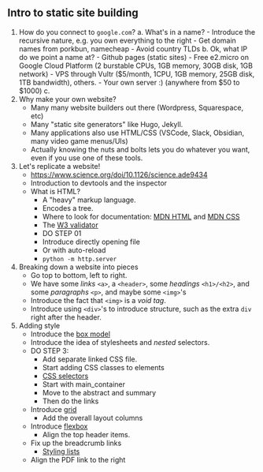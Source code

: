 Intro to static site building
-----------------------------
1. How do you connect to `google.com`?
    a. What's in a name?
        - Introduce the recursive nature, e.g. you own everything to the right
        - Get domain names from porkbun, namecheap
        - Avoid country TLDs
    b. Ok, what IP do we point a name at?
        - Github pages (static sites)
        - Free e2.micro on Google Cloud Platform (2 burstable CPUs, 1GB memory, 30GB disk, 1GB network)
        - VPS through Vultr ($5/month, 1CPU, 1GB memory, 25GB disk, 1TB bandwidth), others.
        - Your own server :) (anywhere from $50 to $1000)
    c.
2. Why make your own website?
    - Many many website builders out there (Wordpress, Squarespace, etc)
    - Many "static site generators" like Hugo, Jekyll.
    - Many applications also use HTML/CSS (VSCode, Slack, Obsidian, many video game menus/UIs)
    - Actually knowing the nuts and bolts lets you do whatever you want, even if you use one of these tools.
3. Let's replicate a website!
    - https://www.science.org/doi/10.1126/science.ade9434
    - Introduction to devtools and the inspector
    - What is HTML?
        - A "heavy" markup language.
        - Encodes a tree.
        - Where to look for documentation: [MDN HTML](https://developer.mozilla.org/en-US/docs/Web/HTML) and [MDN CSS](https://developer.mozilla.org/en-US/docs/Web/CSS)
        - The [W3 validator](https://validator.w3.org/)
        - DO STEP 01
        - Introduce directly opening file
        - Or with auto-reload
        - `python -m http.server`
4. Breaking down a website into pieces
    - Go top to bottom, left to right.
    - We have some _links_ `<a>`, a `<header>`, some _headings_ `<h1>/<h2>`, and some _paragraphs_ `<p>`, and maybe some `<img>`'s
    - Introduce the fact that `<img>` is a _void tag_.
    - Introduce using `<div>`'s to introduce structure, such as the extra `div` right after the header.
5. Adding style
    - Introduce the [box model](https://developer.mozilla.org/en-US/docs/Learn/CSS/Building_blocks/The_box_model)
    - Introduce the idea of stylesheets and _nested_ selectors.
    - DO STEP 3:
        - Add separate linked CSS file.
        - Start adding CSS classes to elements
        - [CSS selectors](https://developer.mozilla.org/en-US/docs/Web/CSS/CSS_Selectors)
        - Start with main_container
        - Move to the abstract and summary
        - Then do the links
    - Introduce [grid](https://developer.mozilla.org/en-US/docs/Web/CSS/CSS_Grid_Layout/Basic_Concepts_of_Grid_Layout)
        - Add the overall layout columns
    - Introduce [flexbox](https://developer.mozilla.org/en-US/docs/Web/CSS/CSS_Flexible_Box_Layout/Basic_Concepts_of_Flexbox)
        - Align the top header items.
    - Fix up the breadcrumb links
        - [Styling lists](https://developer.mozilla.org/en-US/docs/Learn/CSS/Styling_text/Styling_lists)
    - Align the PDF link to the right